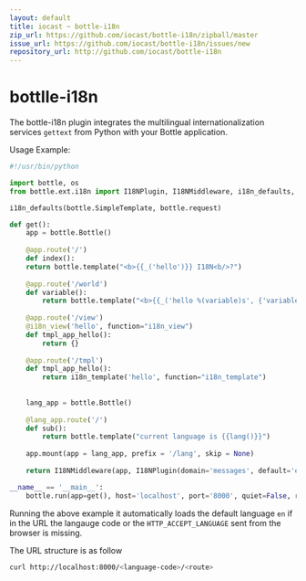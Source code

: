 ```yaml
---
layout: default
title: iocast ~ bottle-i18n
zip_url: https://github.com/iocast/bottle-i18n/zipball/master
issue_url: https://github.com/iocast/bottle-i18n/issues/new
repository_url: http://github.com/iocast/bottle-i18n
---
```


# bottlle-i18n

The bottle-i18n plugin integrates the multilingual internationalization services `gettext` from Python with your Bottle application.

Usage Example:

```python
#!/usr/bin/python

import bottle, os
from bottle.ext.i18n import I18NPlugin, I18NMiddleware, i18n_defaults, i18n_view, i18n_template

i18n_defaults(bottle.SimpleTemplate, bottle.request)

def get():
    app = bottle.Bottle()
    
    @app.route('/')
    def index():
    return bottle.template("<b>{{_('hello')}} I18N<b/>?")
    
    @app.route('/world')
    def variable():
        return bottle.template("<b>{{_('hello %(variable)s', {'variable': world})}}<b/>?", {'world': app._('world')})
    
	@app.route('/view')
    @i18n_view('hello', function="i18n_view")
    def tmpl_app_hello():
        return {}
    
    @app.route('/tmpl')
    def tmpl_app_hello():
        return i18n_template('hello', function="i18n_template")
    
    
    lang_app = bottle.Bottle()
    
    @lang_app.route('/')
    def sub():
        return bottle.template("current language is {{lang()}}")
    
    app.mount(app = lang_app, prefix = '/lang', skip = None)
    
    return I18NMiddleware(app, I18NPlugin(domain='messages', default='en', locale_dir='./locale'))

__name__ == '__main__':
    bottle.run(app=get(), host='localhost', port='8000', quiet=False, reloader=True, debug=True)
```

Running the above example it automatically loads the default language `en` if in the URL the langauge code or the `HTTP_ACCEPT_LANGUAGE` sent from the browser is missing.

The URL structure is as follow

```bash
curl http://localhost:8000/<language-code>/<route>
```